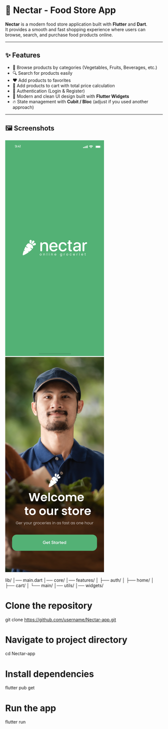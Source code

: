 # 🍇 Nectar - Food Store App  

**Nectar** is a modern food store application built with **Flutter** and **Dart**.  
It provides a smooth and fast shopping experience where users can browse, search, and purchase food products online.  

---

## ✨ Features
- 🛒 Browse products by categories (Vegetables, Fruits, Beverages, etc.)  
- 🔍 Search for products easily  
- ❤️ Add products to favorites  
- 🧺 Add products to cart with total price calculation  
- 👤 Authentication (Login & Register)  
- 🎨 Modern and clean UI design built with **Flutter Widgets**  
- 🔥 State management with **Cubit / Bloc** (adjust if you used another approach)  

---

## 🖼️ Screenshots  
![Splash Screen](assets/ScreenShots/splash_screen.png)
![Welcome Screen](assets/ScreenShots/welcome_screen.png)


lib/
│── main.dart
│── core/
│── features/
│   ├── auth/
│   ├── home/
│   ├── cart/
│   └── main/
│── utils/
│── widgets/


# Clone the repository
git clone https://github.com/username/Nectar-app.git

# Navigate to project directory
cd Nectar-app

# Install dependencies
flutter pub get

# Run the app
flutter run
